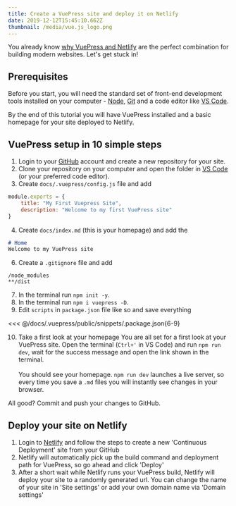 ```yaml
---
title: Create a VuePress site and deploy it on Netlify
date: 2019-12-12T15:45:10.662Z
thumbnail: /media/vue.js_logo.png
---
```

You already know [why VuePress and Netlify](/why-vuepress-and-netlify-cms) are the perfect combination for building modern websites. Let's get stuck in!

## Prerequisites

Before you start, you will need the standard set of front-end development tools installed on your computer - [Node](<>), [Git](<>) and a code editor like [VS Code](<>).

By the end of this tutorial you will have VuePress installed and a basic homepage for your site deployed to Netlify.

## VuePress setup in 10 simple steps

1. Login to your [GitHub](https://github.com/) account and create a new repository for your site.
2. Clone your repository on your computer and open the folder in [VS Code](https://code.visualstudio.com/) (or your preferred code editor).
3. Create `docs/.vuepress/config.js` file and add

```js
module.exports = {
    title: "My First Vuepress Site", 
    description: "Welcome to my first VuePress site"
}
```

4. Create `docs/index.md` (this is your homepage) and add the

```md
# Home
Welcome to my VuePress site
```

6. Create a `.gitignore` file and add

```
/node_modules
**/dist
```

7. In the terminal run `npm init -y`.
8. In the terminal run `npm i vuepress -D`.
9. Edit `scripts` in `package.json` file like so and save everything

<<< @/docs/.vuepress/public/snippets/.package.json{6-9}

10. Take a first look at your homepage You are all set for a first look at your VuePress site. Open the terminal (`Ctrl+'` in VS Code) and run `npm run dev`, wait for the success message and open the link shown in the terminal.\
    \
    You should see your homepage. `npm run dev` launches a live server, so every time you save a `.md` files you will instantly see changes in your browser.

All good? Commit and push your changes to GitHub.

## Deploy your site on Netlify

1. Login to [Netlify](https://app.netlify.com/start) and follow the steps to create a new 'Continuous Deployment' site from your GitHub
2. Netlify will automatically pick up the build command and deployment path for VuePress, so go ahead and click 'Deploy' <!-- IMAGE NEEDED -->
3. After a short wait while Netlify runs your VuePress build, Netlify will deploy your site to a randomly generated url. You can change the name of your site in 'Site settings' or add your own domain name via 'Domain settings'
